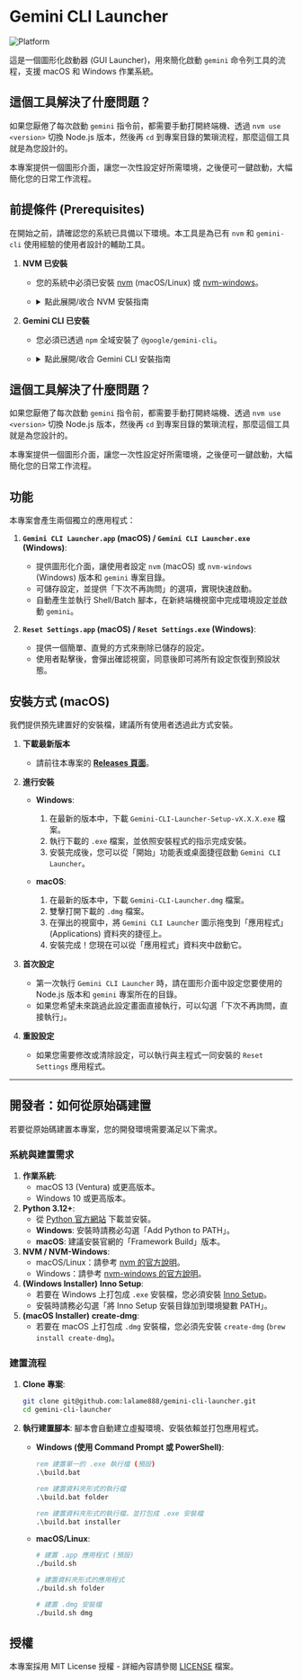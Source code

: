# Gemini CLI Launcher
![Platform](https://img.shields.io/badge/platform-macOS%20%7C%20Windows-blue.svg)

這是一個圖形化啟動器 (GUI Launcher)，用來簡化啟動 `gemini` 命令列工具的流程，支援 macOS 和 Windows 作業系統。

## 這個工具解決了什麼問題？

如果您厭倦了每次啟動 `gemini` 指令前，都需要手動打開終端機、透過 `nvm use <version>` 切換 Node.js 版本，然後再 `cd` 到專案目錄的繁瑣流程，那麼這個工具就是為您設計的。

本專案提供一個圖形介面，讓您一次性設定好所需環境，之後便可一鍵啟動，大幅簡化您的日常工作流程。

## 前提條件 (Prerequisites)

在開始之前，請確認您的系統已具備以下環境。本工具是為已有 `nvm` 和 `gemini-cli` 使用經驗的使用者設計的輔助工具。

1.  **NVM 已安裝**
    *   您的系統中必須已安裝 [nvm](https://github.com/nvm-sh/nvm) (macOS/Linux) 或 [nvm-windows](https://github.com/coreybutler/nvm-windows)。
    *   <details>
        <summary>點此展開/收合 NVM 安裝指南</summary>

        > **NVM (Node Version Manager)** 是一個用於管理多個 Node.js 版本的工具。它允許你在不同的專案之間輕鬆切換 Node.js 版本，確保開發環境的隔離與穩定。
        >
        >*   **macOS/Linux**：請參考 [NVM 官方 GitHub 頁面](https://github.com/nvm-sh/nvm) 上的指示進行安裝。通常會是類似以下的指令：
        >    ```bash
        >    curl -o- https://raw.githubusercontent.com/nvm-sh/nvm/v0.39.7/install.sh | bash
        >    ```
        >    或者使用 `wget`：
        >    ```bash
        >    wget -qO- https://raw.githubusercontent.com/nvm-sh/nvm/v0.39.7/install.sh | bash
        >    ```
        >    *(請注意：`v0.39.7` 是撰寫本文時的穩定版本，你可以訪問 [NVM 官方 GitHub 頁面](https://github.com/nvm-sh/nvm) 查看最新版本。)*
        >
        >    安裝後，請務必依照 NVM 的指示設定你的 shell 環境 (例如將 `source ~/.nvm/nvm.sh` 加入到 `.zshrc` 或 `.bash_profile`)。
        >
        >*   **Windows**：請參考 [NVM-Windows 官方 GitHub 頁面](https://github.com/coreybutler/nvm-windows) 上的指示進行安裝。
        >
        >    安裝後，請確保 `nvm` 指令在你的命令提示字元或 PowerShell 中可用。
        >
        >**驗證安裝**：
        >
        >要確認 NVM/NVM-Windows 是否已正確安裝，請執行以下指令：
        >
        >```bash
        >nvm --version
        >```
        >如果顯示版本號，則表示安裝成功。如果看到「command not found」，請確保你已正確設定並載入 shell/環境變數。
        </details>

2.  **Gemini CLI 已安裝**
    *   您必須已透過 `npm` 全域安裝了 `@google/gemini-cli`。
    *   <details>
        <summary>點此展開/收合 Gemini CLI 安裝指南</summary>
        
        > **Gemini CLI** 是一個命令列介面工具，本啟動器旨在簡化其在特定 Node.js 環境下的啟動流程。
        > 
        > **如何安裝 Gemini CLI**：
        > 
        > 請使用以下指令全域安裝 Gemini CLI：
        > 
        > ```bash
        > sudo npm install -g @google/gemini-cli
        > ```
        </details>

## 這個工具解決了什麼問題？

如果您厭倦了每次啟動 `gemini` 指令前，都需要手動打開終端機、透過 `nvm use <version>` 切換 Node.js 版本，然後再 `cd` 到專案目錄的繁瑣流程，那麼這個工具就是為您設計的。

本專案提供一個圖形介面，讓您一次性設定好所需環境，之後便可一鍵啟動，大幅簡化您的日常工作流程。

## 功能

本專案會產生兩個獨立的應用程式：

1.  **`Gemini CLI Launcher.app` (macOS) / `Gemini CLI Launcher.exe` (Windows)**: 
    *   提供圖形化介面，讓使用者設定 `nvm` (macOS) 或 `nvm-windows` (Windows) 版本和 `gemini` 專案目錄。
    *   可儲存設定，並提供「下次不再詢問」的選項，實現快速啟動。
    *   自動產生並執行 Shell/Batch 腳本，在新終端機視窗中完成環境設定並啟動 `gemini`。

2.  **`Reset Settings.app` (macOS) / `Reset Settings.exe` (Windows)**: 
    *   提供一個簡單、直覺的方式來刪除已儲存的設定。
    *   使用者點擊後，會彈出確認視窗，同意後即可將所有設定恢復到預設狀態。

## 安裝方式 (macOS)

我們提供預先建置好的安裝檔，建議所有使用者透過此方式安裝。

1.  **下載最新版本**
    *   請前往本專案的 **[Releases 頁面](https://github.com/lalame888/gemini-cli-launcher/releases)**。

2.  **進行安裝**

    *   **Windows**:
        1.  在最新的版本中，下載 `Gemini-CLI-Launcher-Setup-vX.X.X.exe` 檔案。
        2.  執行下載的 `.exe` 檔案，並依照安裝程式的指示完成安裝。
        3.  安裝完成後，您可以從「開始」功能表或桌面捷徑啟動 `Gemini CLI Launcher`。

    *   **macOS**:
        1.  在最新的版本中，下載 `Gemini-CLI-Launcher.dmg` 檔案。
        2.  雙擊打開下載的 `.dmg` 檔案。
        3.  在彈出的視窗中，將 `Gemini CLI Launcher` 圖示拖曳到「應用程式」(Applications) 資料夾的捷徑上。
        4.  安裝完成！您現在可以從「應用程式」資料夾中啟動它。

3.  **首次設定**
    *   第一次執行 `Gemini CLI Launcher` 時，請在圖形介面中設定您要使用的 Node.js 版本和 `gemini` 專案所在的目錄。
    *   如果您希望未來跳過此設定畫面直接執行，可以勾選「下次不再詢問，直接執行」。

4.  **重設設定**
    *   如果您需要修改或清除設定，可以執行與主程式一同安裝的 `Reset Settings` 應用程式。

---

## 開發者：如何從原始碼建置

若要從原始碼建置本專案，您的開發環境需要滿足以下需求。

### 系統與建置需求

1.  **作業系統**:
    *   macOS 13 (Ventura) 或更高版本。
    *   Windows 10 或更高版本。
2.  **Python 3.12+**:
    *   從 [Python 官方網站](https://www.python.org/) 下載並安裝。
    *   **Windows**: 安裝時請務必勾選「Add Python to PATH」。
    *   **macOS**: 建議安裝官網的「Framework Build」版本。
3.  **NVM / NVM-Windows**:
    *   macOS/Linux：請參考 [nvm 的官方說明](https://github.com/nvm-sh/nvm)。
    *   Windows：請參考 [nvm-windows 的官方說明](https://github.com/coreybutler/nvm-windows)。
4.  **(Windows Installer)** **Inno Setup**:
    *   若要在 Windows 上打包成 `.exe` 安裝檔，您必須安裝 [Inno Setup](https://jrsoftware.org/isinfo.php)。
    *   安裝時請務必勾選「將 Inno Setup 安裝目錄加到環境變數 PATH」。
5.  **(macOS Installer)** **create-dmg**:
    *   若要在 macOS 上打包成 `.dmg` 安裝檔，您必須先安裝 `create-dmg` (`brew install create-dmg`)。

### 建置流程

1.  **Clone 專案**:
    ```bash
    git clone git@github.com:lalame888/gemini-cli-launcher.git
    cd gemini-cli-launcher
    ```

2.  **執行建置腳本**:
    腳本會自動建立虛擬環境、安裝依賴並打包應用程式。

    *   **Windows (使用 Command Prompt 或 PowerShell)**:
        ```cmd
        rem 建置單一的 .exe 執行檔 (預設)
        .\build.bat

        rem 建置資料夾形式的執行檔
        .\build.bat folder

        rem 建置資料夾形式的執行檔，並打包成 .exe 安裝檔
        .\build.bat installer
        ```

    *   **macOS/Linux**:
        ```bash
        # 建置 .app 應用程式 (預設)
        ./build.sh

        # 建置資料夾形式的應用程式
        ./build.sh folder

        # 建置 .dmg 安裝檔
        ./build.sh dmg
        ```

## 授權

本專案採用 MIT License 授權 - 詳細內容請參閱 [LICENSE](LICENSE) 檔案。

